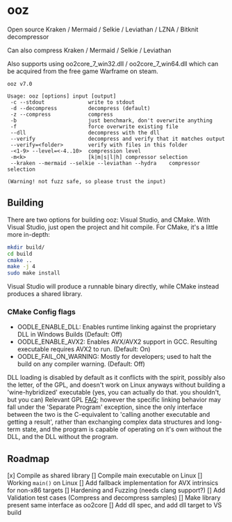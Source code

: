 # ooz
Open source Kraken / Mermaid / Selkie / Leviathan / LZNA / Bitknit decompressor

Can also compress Kraken / Mermaid / Selkie / Leviathan

Also supports using oo2core_7_win32.dll / oo2core_7_win64.dll which can be acquired from the free game Warframe on steam.

```
ooz v7.0

Usage: ooz [options] input [output]
 -c --stdout              write to stdout
 -d --decompress          decompress (default)
 -z --compress            compress
 -b                       just benchmark, don't overwrite anything
 -f                       force overwrite existing file
 --dll                    decompress with the dll
 --verify                 decompress and verify that it matches output
 --verify=<folder>        verify with files in this folder
 -<1-9> --level=<-4..10>  compression level
 -m<k>                    [k|m|s|l|h] compressor selection
 --kraken --mermaid --selkie --leviathan --hydra    compressor selection

(Warning! not fuzz safe, so please trust the input)
```

## Building
There are two options for building ooz: Visual Studio, and CMake. With Visual Studio, just open the project and hit
compile. For CMake, it's a little more in-depth:

```bash
mkdir build/
cd build
cmake ..
make -j 4
sudo make install
```

Visual Studio will produce a runnable binary directly, while CMake instead produces a shared library.

### CMake Config flags

* OODLE_ENABLE_DLL: Enables runtime linking against the proprietary DLL in Windows Builds (Default: Off)
* OODLE_ENABLE_AVX2: Enables AVX/AVX2 support in GCC. Resulting executable requires AVX2 to run. (Default: On)
* OODLE_FAIL_ON_WARNING: Mostly for developers; used to halt the build on any compiler warning. (Default: Off)

DLL loading is disabled by default as it conflicts with the spirit, possibly also the letter, of the GPL, and doesn't work on Linux anyways without building a 'wine-hybridized' executable
(yes, you can actually do that. you shouldn't, but you can)
Relevant GPL [FAQ](http://www.gnu.org/licenses/gpl-faq.html#GPLIncompatibleLibs); however the specific linking behavior may fall under the 'Separate Program' exception, since the only interface
between the two is the C-equivalent to 'calling another executable and getting a result', rather than exchanging complex data structures and long-term state, and the
program is capable of operating on it's own without the DLL, and the DLL without the program.

## Roadmap
[x] Compile as shared library
[] Compile main executable on Linux
[] Working `main()` on Linux
[] Add fallback implementation for AVX intrinsics for non-x86 targets
[] Hardening and Fuzzing (needs clang support?)
[] Add Validation test cases (Compress and decompress samples)
[] Make library present same interface as oo2core
[] Add dll spec, and add dll target to VS build
